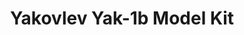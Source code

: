 ---
layout: product
title: "Yakovlev Yak-1b Model Kit"
price: "1600" 
desc: "Plastična maketa"
img_path: "/assets/img/AH70028.webp"
brand: "Arma Hobby"
available: true
special_offer: false
new: true
soon: false
cat: "010000"
subcat: "014200"
subsubcat: "00"
sifra: "AH70028"
popular: false
---